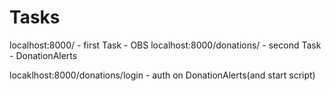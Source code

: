 # Tasks
localhost:8000/ - first Task - OBS
localhost:8000/donations/ - second Task - DonationAlerts

locaklhost:8000/donations/login - auth on DonationAlerts(and start script)
